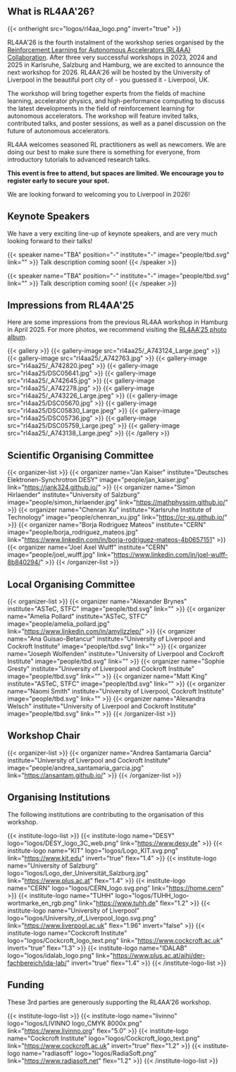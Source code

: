 ---
---

## What is RL4AA'26?

{{< ontheright src="logos/rl4aa_logo.png" invert="true" >}}

RL4AA'26 is the fourth instalment of the workshop series organised by the [Reinforcement Learning for Autonomous Accelerators (RL4AA) Collaboration](https://rl4aa.github.io/). After three very successful workshops in 2023, 2024 and 2025 in Karlsruhe, Salzburg and Hamburg, we are excited to announce the next workshop for 2026. RL4AA'26 will be hosted by the University of Liverpool in the beautiful port city of - you guessed it - Liverpool, UK.

The workshop will bring together experts from the fields of machine learning, accelerator physics, and high-performance computing to discuss the latest developments in the field of reinforcement learning for autonomous accelerators. The workshop will feature invited talks, contributed talks, and poster sessions, as well as a panel discussion on the future of autonomous accelerators.

RL4AA welcomes seasoned RL practitioners as well as newcomers. We are doing our best to make sure there is something for everyone, from introductory tutorials to advanced research talks.

**This event is free to attend, but spaces are limited. We encourage you to register early to secure your spot.**

We are looking forward to welcoming you to Liverpool in 2026!

## Keynote Speakers

We have a very exciting line-up of keynote speakers, and are very much looking forward to their talks!

{{< speaker name="TBA" position="-" institute="-" image="people/tbd.svg" link="" >}}
Talk description coming soon!
{{< /speaker >}}

{{< speaker name="TBA" position="-" institute="-" image="people/tbd.svg" link="" >}}
Talk description coming soon!
{{< /speaker >}}

## Impressions from RL4AA'25

Here are some impressions from the previous RL4AA workshop in Hamburg in April 2025. For more photos, we recommend visiting the [RL4AA'25 photo album](https://syncandshare.desy.de/index.php/apps/photos/public/V8uIm38LZFVRfYGMmMRa6Hh32PUH431n).

{{< gallery >}}
{{< gallery-image src="rl4aa25/_A743124_Large.jpeg" >}}
{{< gallery-image src="rl4aa25/_A742763.jpg" >}}
{{< gallery-image src="rl4aa25/_A742820.jpeg" >}}
{{< gallery-image src="rl4aa25/DSC05641.jpg" >}}
{{< gallery-image src="rl4aa25/_A742645.jpg" >}}
{{< gallery-image src="rl4aa25/_A742278.jpg" >}}
{{< gallery-image src="rl4aa25/_A743226_Large.jpeg" >}}
{{< gallery-image src="rl4aa25/DSC05670.jpg" >}}
{{< gallery-image src="rl4aa25/DSC05830_Large.jpeg" >}}
{{< gallery-image src="rl4aa25/DSC05736.jpg" >}}
{{< gallery-image src="rl4aa25/DSC05759_Large.jpeg" >}}
{{< gallery-image src="rl4aa25/_A743138_Large.jpeg" >}}
{{< /gallery >}}

## Scientific Organising Committee

<!-- We are the organisers of this workshop. -->

{{< organizer-list >}}
{{< organizer name="Jan Kaiser" institute="Deutsches Elektronen-Synchrotron DESY" image="people/jan_kaiser.jpg" link="https://jank324.github.io/" >}}
{{< organizer name="Simon Hirlaender" institute="University of Salzburg" image="people/simon_hirlaender.jpg" link="https://mathphyssim.github.io/" >}}
{{< organizer name="Chenran Xu" institute="Karlsruhe Institute of Technology" image="people/chenran_xu.jpg" link="https://cr-xu.github.io/" >}}
{{< organizer name="Borja Rodriguez Mateos" institute="CERN" image="people/borja_rodriguez_mateos.jpg" link="https://www.linkedin.com/in/borja-rodriguez-mateos-4b0657151" >}}
{{< organizer name="Joel Axel Wulff" institute="CERN" image="people/joel_wulff.jpg" link="https://www.linkedin.com/in/joel-wulff-8b840294/" >}}
{{< /organizer-list >}}

## Local Organising Committee

{{< organizer-list >}}
{{< organizer name="Alexander Brynes" institute="ASTeC, STFC" image="people/tbd.svg" link="" >}}
{{< organizer name="Amelia Pollard" institute="ASTeC, STFC" image="people/amelia_pollard.jpg" link="https://www.linkedin.com/in/amylizzlep/" >}}
{{< organizer name="Ana Guisao-Betancur" institute="University of Liverpool and Cockroft Institute" image="people/tbd.svg" link="" >}}
{{< organizer name="Joseph Wolfenden" institute="University of Liverpool and Cockroft Institute" image="people/tbd.svg" link="" >}}
{{< organizer name="Sophie Gresty" institute="University of Liverpool and Cockroft Institute" image="people/tbd.svg" link="" >}}
{{< organizer name="Matt King" institute="ASTeC, STFC" image="people/tbd.svg" link="" >}}
{{< organizer name="Naomi Smith" institute="University of Liverpool, Cockroft Institute" image="people/tbd.svg" link="" >}}
{{< organizer name="Alexandra Welsch" institute="University of Liverpool and Cockroft Institute" image="people/tbd.svg" link="" >}}
{{< /organizer-list >}}

## Workshop Chair

{{< organizer-list >}}
{{< organizer name="Andrea Santamaria Garcia" institute="University of Liverpool and Cockroft Institute" image="people/andrea_santamaria_garcia.jpg" link="https://ansantam.github.io/" >}}
{{< /organizer-list >}}

## Organising Institutions

The following institutions are contributing to the organisation of this workshop.

{{< institute-logo-list >}}
{{< institute-logo name="DESY" logo="logos/DESY_logo_3C_web.png" link="https://www.desy.de" >}}
{{< institute-logo name="KIT" logo="logos/Logo_KIT.svg.png" link="https://www.kit.edu" invert="true" flex="1.4" >}}
{{< institute-logo name="University of Salzburg" logo="logos/Logo_der_Universität_Salzburg.jpg" link="https://www.plus.ac.at" flex="1.4" >}}
{{< institute-logo name="CERN" logo="logos/CERN_logo.svg.png" link="https://home.cern" >}}
{{< institute-logo name="TUHH" logo="logos/TUHH_logo-wortmarke_en_rgb.png" link="https://www.tuhh.de" flex="1.2" >}}
{{< institute-logo name="University of Liverpool" logo="logos/University_of_Liverpool_logo.svg.png" link="https://www.liverpool.ac.uk" flex="1.96" invert="false" >}}
{{< institute-logo name="Cockcroft Institute" logo="logos/Cockcroft_logo_text.png" link="https://www.cockcroft.ac.uk" invert="true" flex="1.3" >}}
{{< institute-logo name="IDALAB" logo="logos/idalab_logo.png" link="https://www.plus.ac.at/aihi/der-fachbereich/ida-lab/" invert="true" flex="1.4" >}}
{{< /institute-logo-list >}}

## Funding

These 3rd parties are generously supporting the RL4AA'26 workshop.

{{< institute-logo-list >}}
{{< institute-logo name="livinno" logo="logos/LIVINNO logo_CMYK 8000x.png" link="https://www.livinno.org" flex="5.0" >}}
{{< institute-logo name="Cockcroft Institute" logo="logos/Cockcroft_logo_text.png" link="https://www.cockcroft.ac.uk" invert="true" flex="1.2" >}}
{{< institute-logo name="radiasoft" logo="logos/RadiaSoft.png" link="https://www.radiasoft.net" flex="1.2" >}}
{{< /institute-logo-list >}}
